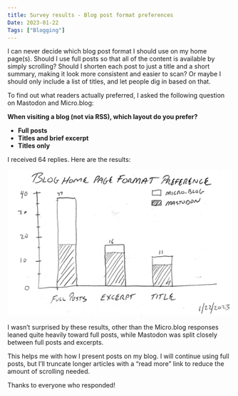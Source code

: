 ```yaml
---
title: Survey results - Blog post format preferences
Date: 2023-01-22
Tags: ["Blogging"]
---
```



I can never decide which blog post format I should use on my home page(s). Should I use full posts so that all of the content is available by simply scrolling? Should I shorten each post to just a title and a short summary, making it look more consistent and easier to scan? Or maybe I should only include a list of titles, and let people dig in based on that.

To find out what readers actually preferred, I asked the following question on Mastodon and Micro.blog:

**When visiting a blog (not via RSS), which layout do you prefer?**

*   **Full posts**
*   **Titles and brief excerpt**
*   **Titles only**

I received 64 replies. Here are the results:

![Results of my informal web poll](_BlogSurveyResults.jpg)

I wasn’t surprised by these results, other than the Micro.blog responses leaned quite heavily toward full posts, while Mastodon was split closely between full posts and excerpts.

This helps me with how I present posts on my blog. I will continue using full posts, but I’ll truncate longer articles with a “read more” link to reduce the amount of scrolling needed.

Thanks to everyone who responded!
